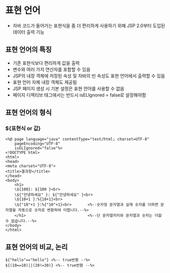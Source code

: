 표현 언어
==========================
* 자바 코드가 들어가는 표현식을 좀 더 편리하게 사용하기 위해 JSP 2.0부터 도입된 데이터 출력 기능

표현 언어의 특징
---------------------
* 기존 표현식보다 편리하게 값을 출력
* 변수와 여러 가지 연산자를 포함할 수 있음
* JSP의 내장 객체에 저장된 속성 및 자바의 빈 속성도 표현 언어에서 출력할 수 있음
* 표현 언어 자체 내장 객체도 제공됨
* JSP 페이지 생성 시 기본 설정은 표현 언어를 사용할 수 없음
* 페이지 디렉티브 태그에서는 반드시 isELIgnored = false로 설정해야함

표현 언어의 형식
------------
### ${표현식 or 값}

```
<%@ page language="java" contentType="text/html; charset=UTF-8"
	pageEncoding="UTF-8"
	isELIgnored="false"%>
<!DOCTYPE html>
<html>
<head>
<meta charset="UTF-8">
<title>결과창</title>
</head>
<body>
	<h1>
	\${100}: ${100 }<br>
	\${"안녕하세요" }: ${"안녕하세요" }<br>
	\${10+1 }:%{10+1}<br>
	\${"10"+1 }:%{"10"+1}<br>		<%--숫자형 문자열과 실제 숫자를 더하면 문자열을 자동으로 숫자로 변환하여 더합니다.--%>
	</h1>							<%--단 문자열끼리와 문자열과 숫자는 더할 수 없습니다.--%>
</body>
</html>
```
표현 언어의 비교, 논리
-----------------------------------
```
${"hello"=="hello"} <%-- true반환 --%>
${(10==10)||(20!=30)} <%-- true반환 --%>
```
